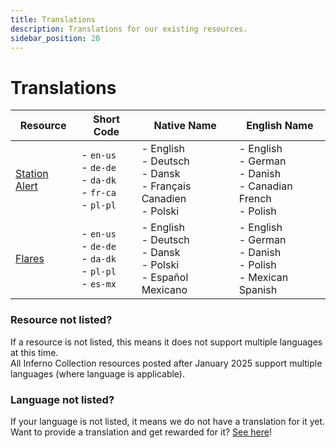 ```yaml
---
title: Translations
description: Translations for our existing resources.
sidebar_position: 20
---
```


# Translations

| Resource                           | Short Code                                                        | Native Name                                                              | English Name                                                           |
|------------------------------------|-------------------------------------------------------------------|--------------------------------------------------------------------------|------------------------------------------------------------------------|
| [Station Alert](station-alert.mdx) | - `en-us`<br/>- `de-de`<br/>- `da-dk`<br/>- `fr-ca`<br/>- `pl-pl` | - English<br/>- Deutsch<br/>- Dansk<br/>- Français Canadien<br/>- Polski | - English<br/>- German<br/>- Danish<br/>- Canadian French<br/>- Polish |
| [Flares](flares.mdx)               | - `en-us`<br/>- `de-de`<br/>- `da-dk`<br/>- `pl-pl`<br/>- `es-mx` | - English<br/>- Deutsch<br/>- Dansk<br/>- Polski<br/>- Español Mexicano  | - English<br/>- German<br/>- Danish<br/>- Polish<br/>- Mexican Spanish |

### Resource not listed?
If a resource is not listed, this means it does not support multiple languages at this time.  
All Inferno Collection resources posted after January 2025 support multiple languages (where language is applicable).

### Language not listed?
If your language is not listed, it means we do not have a translation for it yet.  
Want to provide a translation and get rewarded for it? [See here](../programs/translators.md)!
